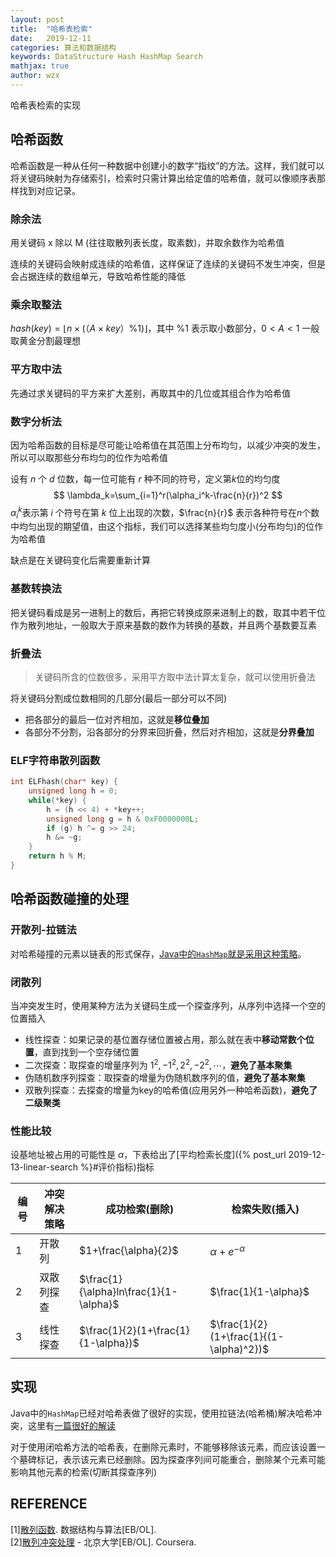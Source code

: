 ```yaml
---
layout: post
title:  "哈希表检索"
date:   2019-12-11
categories: 算法和数据结构
keywords: DataStructure Hash HashMap Search
mathjax: true
author: wzx
---
```


哈希表检索的实现





## 哈希函数
哈希函数是一种从任何一种数据中创建小的数字“指纹”的方法。这样，我们就可以将关键码映射为存储索引，检索时只需计算出给定值的哈希值，就可以像顺序表那样找到对应记录。
### 除余法
用关键码 x 除以 M (往往取散列表长度，取素数)，并取余数作为哈希值

连续的关键码会映射成连续的哈希值，这样保证了连续的关键码不发生冲突，但是会占据连续的数组单元，导致哈希性能的降低

### 乘余取整法
$hash(key)=\lfloor n\times (（A\times key）\%1) \rfloor$，其中 $\%1$ 表示取小数部分，$0<A<1$ 一般取黄金分割最理想

### 平方取中法
先通过求关键码的平方来扩大差别，再取其中的几位或其组合作为哈希值

### 数字分析法
因为哈希函数的目标是尽可能让哈希值在其范围上分布均匀，以减少冲突的发生，所以可以取那些分布均匀的位作为哈希值

设有 $n$ 个 $d$ 位数，每一位可能有 $r$ 种不同的符号，定义第$k$位的均匀度
$$
\lambda_k=\sum_{i=1}^r(\alpha_i^k-\frac{n}{r})^2
$$
$\alpha_i^k$表示第 $i$ 个符号在第 $k$ 位上出现的次数，$\frac{n}{r}$ 表示各种符号在$n$个数中均匀出现的期望值，由这个指标，我们可以选择某些均匀度小(分布均匀)的位作为哈希值

缺点是在关键码变化后需要重新计算

### 基数转换法
把关键码看成是另一进制上的数后，再把它转换成原来进制上的数，取其中若干位作为散列地址，一般取大于原来基数的数作为转换的基数，并且两个基数要互素

### 折叠法
> 关键码所含的位数很多，采用平方取中法计算太复杂，就可以使用折叠法

将关键码分割成位数相同的几部分(最后一部分可以不同)
- 把各部分的最后一位对齐相加，这就是**移位叠加**
- 各部分不分割，沿各部分的分界来回折叠，然后对齐相加，这就是**分界叠加**


### ELF字符串散列函数
```c++
int ELFhash(char* key) {
    unsigned long h = 0;
    while(*key) {
        h = (h << 4) + *key++;
        unsigned long g = h & 0xF0000000L;
        if (g) h ^= g >> 24;
        h &= ~g;
    }
    return h % M;
}
```

## 哈希函数碰撞的处理
### 开散列-拉链法
对哈希碰撞的元素以链表的形式保存，[Java中的`HashMap`就是采用这种策略](https://blog.csdn.net/zxt0601/article/details/77413921)。

### 闭散列
当冲突发生时，使用某种方法为关键码生成一个探查序列，从序列中选择一个空的位置插入

- 线性探查：如果记录的基位置存储位置被占用，那么就在表中**移动常数个位置**，直到找到一个空存储位置
- 二次探查：取探查的增量序列为 $1^2,-1^2,2^2,-2^2,\cdots$，**避免了基本聚集**
- 伪随机数序列探查：取探查的增量为伪随机数序列的值，**避免了基本聚集**
- 双散列探查：去探查的增量为key的哈希值(应用另外一种哈希函数)，**避免了二级聚类**

### 性能比较
设基地址被占用的可能性是 $\alpha$，下表给出了[平均检索长度]({% post_url 2019-12-13-linear-search %}#评价指标)指标

编号|冲突解决策略|成功检索(删除)|检索失败(插入)|
--|--|--|--|
1|开散列|$1+\frac{\alpha}{2}$|$\alpha+e^{-\alpha}$|
2|双散列探查|$\frac{1}{\alpha}ln\frac{1}{1-\alpha}$|$\frac{1}{1-\alpha}$|
3|线性探查|$\frac{1}{2}(1+\frac{1}{1-\alpha})$|$\frac{1}{2}(1+\frac{1}{(1-\alpha)^2})$|

## 实现
Java中的`HashMap`已经对哈希表做了很好的实现，使用拉链法(哈希桶)解决哈希冲突，这里有[一篇很好的解读](https://blog.csdn.net/zxt0601/article/details/77413921)

对于使用闭哈希方法的哈希表，在删除元素时，不能够移除该元素，而应该设置一个墓碑标记，表示该元素已经删除。因为探查序列间可能重合，删除某个元素可能影响其他元素的检索(切断其探查序列)

## REFERENCE
[1][散列函数](https://www.coursera.org/learn/gaoji-shuju-jiegou/lecture/ZD42v/san-lie-han-shu). 数据结构与算法[EB/OL].  
[2][散列冲突处理](https://www.coursera.org/learn/gaoji-shuju-jiegou/lecture/A8Nig/san-lie-chong-tu-chu-li) - 北京大学[EB/OL]. Coursera.
